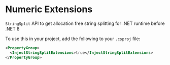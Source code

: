 # Numeric Extensions

`StringSplit` API to get allocation free string splitting for .NET runtime before .NET 8

To use this in your project, add the following to your `.csproj` file:

```xml
<PropertyGroup>
  <InjectStringSplitExtensions>true</InjectStringSplitExtensions>
</PropertyGroup>
```
